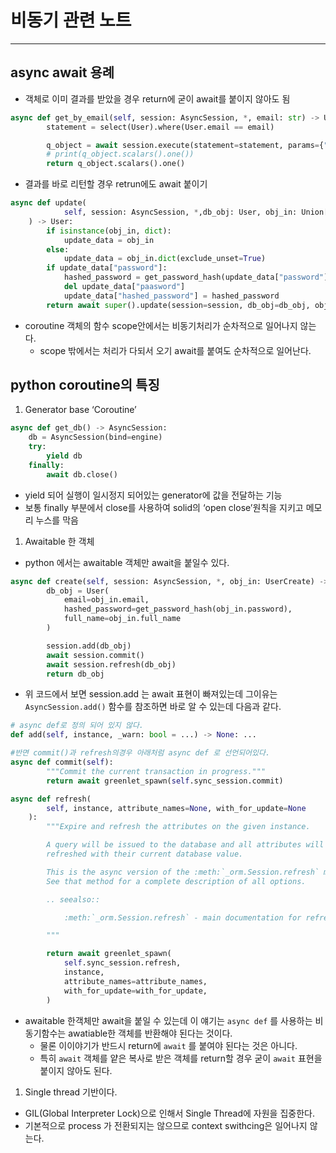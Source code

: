 # 비동기 관련 노트

---

## async await 용례

- 객체로 이미 결과를 받았을 경우 return에 굳이 await를 붙이지 않아도 됨

```python
async def get_by_email(self, session: AsyncSession, *, email: str) -> User | None:
        statement = select(User).where(User.email == email)

        q_object = await session.execute(statement=statement, params={"email_1": email})
        # print(q_object.scalars().one())
        return q_object.scalars().one()
```

- 결과를 바로 리턴할 경우 retrun에도 await 붙이기

```python
async def update(
            self, session: AsyncSession, *,db_obj: User, obj_in: Union[UserUpdate, Dict[str, Any]]
    ) -> User:
        if isinstance(obj_in, dict):
            update_data = obj_in
        else:
            update_data = obj_in.dict(exclude_unset=True)
        if update_data["password"]:
            hashed_password = get_password_hash(update_data["password"])
            del update_data["paasword"]
            update_data["hashed_password"] = hashed_password
        return await super().update(session=session, db_obj=db_obj, obj_in=update_data)
```

- coroutine 객체의 함수 scope안에서는 비동기처리가 순차적으로 일어나지 않는다.
    - scope 밖에서는 처리가 다되서 오기 await를 붙여도 순차적으로 일어난다.
    

## python coroutine의 특징

1. Generator base ‘Coroutine’

```python
async def get_db() -> AsyncSession:
    db = AsyncSession(bind=engine)
    try:
        yield db
    finally:
        await db.close()
```

- yield 되어 실행이 일시정지 되어있는 generator에 값을 전달하는 기능
- 보통 finally 부분에서 close를 사용하여 solid의 ‘open close’원칙을 지키고 메모리 누스를 막음
1. Awaitable 한 객체
- python 에서는 awaitable 객체만 await을 붙일수 있다.

```python
async def create(self, session: AsyncSession, *, obj_in: UserCreate) -> User:
        db_obj = User(
            email=obj_in.email,
            hashed_password=get_password_hash(obj_in.password),
            full_name=obj_in.full_name
        )

        session.add(db_obj)
        await session.commit()
        await session.refresh(db_obj)
        return db_obj
```

- 위 코드에서 보면 session.add 는 await 표현이 빠져있는데 그이유는 `AsyncSession.add()` 함수를 참조하면 바로 알 수 있는데 다음과 같다.

```python
# async def로 정의 되어 있지 않다.
def add(self, instance, _warn: bool = ...) -> None: ...

#반면 commit()과 refresh의경우 아래처럼 async def 로 선언되어있다.
async def commit(self):
        """Commit the current transaction in progress."""
        return await greenlet_spawn(self.sync_session.commit)

async def refresh(
        self, instance, attribute_names=None, with_for_update=None
    ):
        """Expire and refresh the attributes on the given instance.

        A query will be issued to the database and all attributes will be
        refreshed with their current database value.

        This is the async version of the :meth:`_orm.Session.refresh` method.
        See that method for a complete description of all options.

        .. seealso::

            :meth:`_orm.Session.refresh` - main documentation for refresh

        """

        return await greenlet_spawn(
            self.sync_session.refresh,
            instance,
            attribute_names=attribute_names,
            with_for_update=with_for_update,
        )
```

- awaitable 한객체만 await을 붙일 수 있는데 이 얘기는 `async def` 를 사용하는 비동기함수는 awatiable한 객체를 반환해야 된다는 것이다.
    - 물론 이이야기가 반드시 return에 `await` 를 붙여야 된다는 것은 아니다.
    - 특히 `await` 객체를 얕은 복사로 받은 객체를 return할 경우 굳이 `await` 표현을 붙이지 않아도 된다.
1. Single thread 기반이다.
- GIL(Global Interpreter Lock)으로 인해서 Single Thread에 자원을 집중한다.
- 기본적으로 process 가 전환되지는 않으므로 context swithcing은 일어나지 않는다.